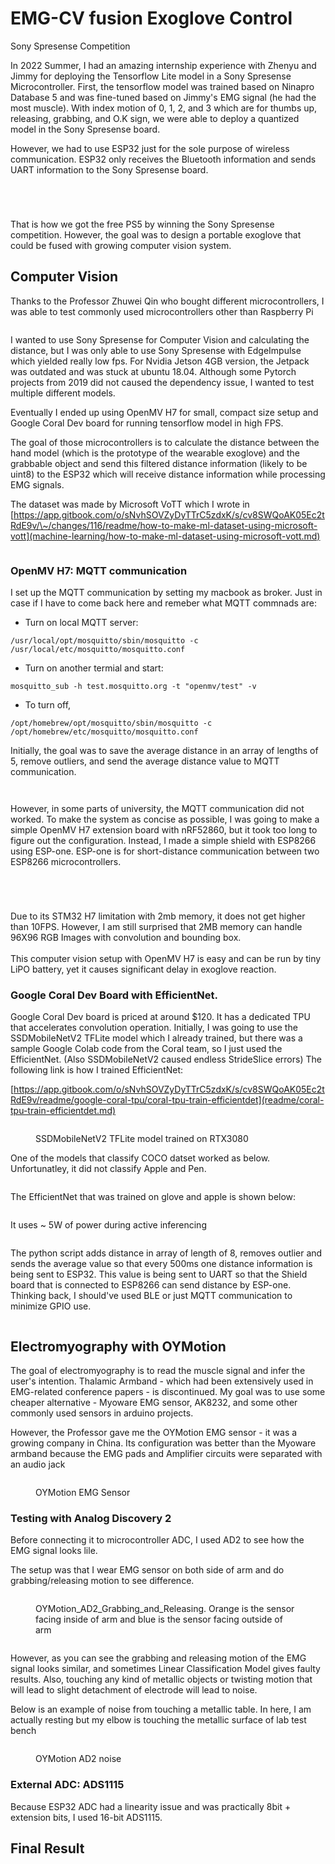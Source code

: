 # EMG-CV fusion Exoglove Control

Sony Spresense Competition

In 2022 Summer, I had an amazing internship experience with Zhenyu and Jimmy for deploying the Tensorflow Lite model in a Sony Spresense Microcontroller.  First, the tensorflow model was trained based on Ninapro Database 5 and was fine-tuned based on Jimmy's EMG signal (he had the most muscle). With index motion of 0, 1, 2, and 3 which are for thumbs up, releasing, grabbing, and O.K sign, we were able to deploy a quantized model in the Sony Spresense board.&#x20;

However, we had to use ESP32 just for the sole purpose of wireless communication. ESP32 only receives the Bluetooth information and sends UART information to the Sony Spresense board.

<figure><img src=".gitbook/assets/ENGR696 Presentation.jpg" alt=""><figcaption></figcaption></figure>

<figure><img src=".gitbook/assets/ENGR696 Presentation (1).jpg" alt=""><figcaption></figcaption></figure>

<figure><img src=".gitbook/assets/My-Movie.gif" alt=""><figcaption></figcaption></figure>

<figure><img src=".gitbook/assets/JimmyDemo2.gif" alt=""><figcaption></figcaption></figure>

That is how we got the free PS5 by winning the Sony Spresense competition. However, the goal was to design a portable exoglove that could be fused with growing computer vision system.&#x20;

## Computer Vision&#x20;

Thanks to the Professor Zhuwei Qin who bought different microcontrollers, I was able to test commonly used microcontrollers other than Raspberry Pi&#x20;

<figure><img src=".gitbook/assets/IMG_2142 Large.jpeg" alt=""><figcaption></figcaption></figure>

I wanted to use Sony Spresense for Computer Vision and calculating the distance, but I was only able to use Sony Spresense with EdgeImpulse which yielded really low fps. For Nvidia Jetson 4GB version, the Jetpack was outdated and was stuck at ubuntu 18.04. Although some Pytorch projects from 2019 did not caused the dependency issue, I wanted to test multiple different models.&#x20;

Eventually I ended up using OpenMV H7 for small, compact size setup and Google Coral Dev board for running tensorflow model in high FPS.&#x20;



The goal of those microcontrollers is to calculate the distance between the hand model (which is the prototype of the wearable exoglove) and the grabbable object and send this filtered distance information (likely to be uint8) to the ESP32 which will receive distance information while processing EMG signals.

The dataset was made by Microsoft VoTT which I wrote in [https://app.gitbook.com/o/sNvhSOVZyDyTTrC5zdxK/s/cv8SWQoAK05Ec2tRdE9v/\~/changes/116/readme/how-to-make-ml-dataset-using-microsoft-vott](machine-learning/how-to-make-ml-dataset-using-microsoft-vott.md)

<figure><img src=".gitbook/assets/Screenshot 2023-09-01 at 4.06.47 PM.png" alt=""><figcaption></figcaption></figure>

### OpenMV H7: MQTT communication

I set up the MQTT communication by setting my macbook as broker. Just in case if I have to come back here and remeber what MQTT commnads are:

* Turn on local MQTT server:&#x20;

```
/usr/local/opt/mosquitto/sbin/mosquitto -c /usr/local/etc/mosquitto/mosquitto.conf
```

* Turn on another termial and start:&#x20;

```
mosquitto_sub -h test.mosquitto.org -t "openmv/test" -v
```

* To turn off,&#x20;

```
/opt/homebrew/opt/mosquitto/sbin/mosquitto -c /opt/homebrew/etc/mosquitto/mosquitto.conf
```

Initially, the goal was to save the average distance in an array of lengths of 5, remove outliers, and send the average distance value to MQTT communication.&#x20;

<figure><img src=".gitbook/assets/openmvide_v1.gif" alt=""><figcaption></figcaption></figure>

<figure><img src=".gitbook/assets/openmv_laptop_image_1.gif" alt=""><figcaption></figcaption></figure>

However, in some parts of university, the MQTT communication did not worked. To make the system as concise as possible, I was going to make a simple OpenMV H7 extension board with nRF52860, but it took too long to figure out the configuration. Instead, I made a simple shield with ESP8266 using ESP-one. ESP-one is for short-distance communication between two ESP8266 microcontrollers.&#x20;

<figure><img src=".gitbook/assets/IMG_2337 Large.jpeg" alt=""><figcaption></figcaption></figure>

<figure><img src=".gitbook/assets/IMG_2039 Large.jpeg" alt=""><figcaption></figcaption></figure>

<figure><img src=".gitbook/assets/openmv_camera_1.gif" alt=""><figcaption></figcaption></figure>

<figure><img src=".gitbook/assets/autobrightness_adjusted_v1.gif" alt=""><figcaption></figcaption></figure>

Due to its STM32 H7 limitation with 2mb memory, it does not get higher than 10FPS. However, I am still surprised that 2MB memory can handle 96X96 RGB Images with convolution and bounding box. \
\
This computer vision setup with OpenMV H7 is easy and can be run by tiny LiPO battery, yet it causes significant delay in exoglove reaction.&#x20;



### Google Coral Dev Board with EfficientNet.&#x20;

Google Coral Dev board is priced at around $120. It has a dedicated TPU that accelerates convolution operation. Initially, I was going to use the SSDMobileNetV2 TFLite model which I already trained, but there was a sample Google Colab code from the Coral team, so I just used the EfficientNet. (Also SSDMobileNetV2 caused endless StrideSlice errors) The following link is how I trained EfficientNet:

[https://app.gitbook.com/o/sNvhSOVZyDyTTrC5zdxK/s/cv8SWQoAK05Ec2tRdE9v/readme/google-coral-tpu/coral-tpu-train-efficientdet](readme/coral-tpu-train-efficientdet.md)

<figure><img src=".gitbook/assets/ENGR696 Presentation (2).jpg" alt=""><figcaption><p>SSDMobileNetV2 TFLite model trained on RTX3080</p></figcaption></figure>

One of the models that classify COCO datset worked as below. Unfortunatley, it did not classify Apple and Pen.&#x20;

<figure><img src=".gitbook/assets/coral-camera (1).gif" alt=""><figcaption></figcaption></figure>

The EfficientNet that was trained on glove and apple is shown below:&#x20;

<figure><img src=".gitbook/assets/coral_distance_1 (1).gif" alt=""><figcaption></figcaption></figure>

It uses \~ 5W of power during active inferencing

<figure><img src=".gitbook/assets/coral_dev_board_power_consumption.jpeg" alt=""><figcaption></figcaption></figure>

The python script adds distance in array of length of 8, removes outlier and sends the average value so that every 500ms one distance information is being sent to ESP32. This value is being sent to UART so that the Shield board that is connected to ESP8266 can send distance by ESP-one. Thinking back, I should've used BLE or just MQTT communication to minimize GPIO use.

<figure><img src=".gitbook/assets/coral_extension_board_uart.gif" alt=""><figcaption></figcaption></figure>

## Electromyography with OYMotion&#x20;

The goal of electromyography is to read the muscle signal and infer the user's intention. Thalamic Armband - which had been extensively used in EMG-related conference papers - is discontinued. My goal was to use some cheaper alternative - Myoware EMG sensor, AK8232, and some other commonly used sensors in arduino projects.&#x20;



However, the Professor gave me the OYMotion EMG sensor - it was a growing company in China. Its configuration was better than the Myoware armband because the EMG pads and Amplifier circuits were separated with an audio jack&#x20;

<figure><img src=".gitbook/assets/Screenshot 2024-10-29 at 12.16.07 PM.png" alt=""><figcaption><p>OYMotion EMG Sensor</p></figcaption></figure>

### Testing with Analog Discovery 2&#x20;

Before connecting it to microcontroller ADC, I used AD2 to see how the EMG signal looks lile.&#x20;

The setup was that I wear EMG sensor on both side of arm and do grabbing/releasing motion to see difference.

<figure><img src=".gitbook/assets/OYMotion_AD2_flexing1.gif" alt=""><figcaption><p>OYMotion_AD2_Grabbing_and_Releasing. Orange is the sensor facing inside of arm and blue is the sensor facing outside of arm</p></figcaption></figure>

<figure><img src=".gitbook/assets/OYMotion_AD2_flexing2.gif" alt=""><figcaption></figcaption></figure>

However, as you can see the grabbing and releasing motion of the EMG signal looks similar, and sometimes Linear Classification Model gives faulty results. Also, touching any kind of metallic objects or twisting motion that will lead to slight detachment of electrode will lead to noise.

Below is an example of noise from touching a metallic table. In here, I am actually resting but my elbow is touching the metallic surface of lab test bench

<figure><img src=".gitbook/assets/OYMotion_AD2_touching_table.gif" alt=""><figcaption><p>OYMotion AD2 noise</p></figcaption></figure>

### External ADC: ADS1115&#x20;

Because ESP32 ADC had a linearity issue and was practically 8bit + extension bits, I used 16-bit ADS1115.



## Final Result&#x20;

<figure><img src=".gitbook/assets/IMG_2371 Large (1).jpeg" alt=""><figcaption></figcaption></figure>

<figure><img src=".gitbook/assets/final_v1.gif" alt=""><figcaption></figcaption></figure>
